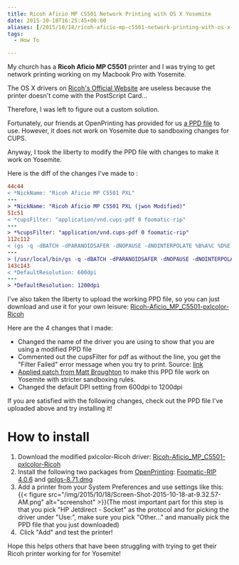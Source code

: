```yaml
---
title: Ricoh Aficio MP C5501 Network Printing with OS X Yosemite
date: 2015-10-18T16:25:45+00:00
aliases: [/2015/10/18/ricoh-aficio-mp-c5501-network-printing-with-os-x-yosemite/]
tags:
  - How To

---
```

My church has a **Ricoh Aficio MP C5501** printer and I was trying to get network printing working on my Macbook Pro with Yosemite.

The OS X drivers on [Ricoh's Official Website][1] are useless because the printer doesn't come with the PostScript Card...

Therefore, I was left to figure out a custom solution.

Fortunately, our friends at OpenPrinting has provided for us [a PPD file][2] to use. However, it does not work on Yosemite due to sandboxing changes for CUPS.

Anyway, I took the liberty to modify the PPD file with changes to make it work on Yosemite.

Here is the diff of the changes I've made to :
```diff
44c44
< *NickName: "Ricoh Aficio MP C5501 PXL"
---
> *NickName: "Ricoh Aficio MP C5501 PXL (jwon Modified)"
51c51
< *cupsFilter: "application/vnd.cups-pdf 0 foomatic-rip"
---
> *%cupsFilter: "application/vnd.cups-pdf 0 foomatic-rip"
112c112
< (gs -q -dBATCH -dPARANOIDSAFER -dNOPAUSE -dNOINTERPOLATE %B%A%C %D%E | perl -p -e 's/^\x1b\x25-12345X//' | perl -p -e 's/\xc1\x01\x00\xf8\x31\x44/\x44/g');"
---
> (/usr/local/bin/gs -q -dBATCH -dPARANOIDSAFER -dNOPAUSE -dNOINTERPOLATE %B%A%C %D%E | perl -p -e 's/^\x1b\x25-12345X//' | perl -p -e 's/\xc1\x01\x00\xf8\x31\x44/\x44/g');"
143c143
< *DefaultResolution: 600dpi
---
> *DefaultResolution: 1200dpi
```  

I've also taken the liberty to upload the working PPD file, so you can just download and use it for your own leisure: [Ricoh-Aficio\_MP\_C5501-pxlcolor-Ricoh][3]

Here are the 4 changes that I made:

  * Changed the name of the driver you are using to show that you are using a modified PPD file
  * Commented out the cupsFilter for pdf as without the line, you get the "Filter Failed" error message when you try to print. Source: [link][4]
  * [Applied patch from Matt Broughton][5] to make this PPD file work on Yosemite with stricter sandboxing rules.
  * Changed the default DPI setting from 600dpi to 1200dpi

If you are satisfied with the following changes, check out the PPD file I've uploaded above and try installing it!

# How to install

  1. Download the modified pxlcolor-Ricoh driver: [Ricoh-Aficio\_MP\_C5501-pxlcolor-Ricoh][3]
  2. Install the following two packages from [OpenPrinting][6]: [Foomatic-RIP 4.0.6][7] and [gplgs-8.71.dmg][8]
  3. Add a printer from your System Preferences and use settings like this:
  {{< figure src="/img/2015/10/18/Screen-Shot-2015-10-18-at-9.32.57-AM.png" alt="screenshot" >}}(The most important part for this step is that you pick "HP Jetdirect - Socket" as the protocol and for picking the driver under "Use:", make sure you pick "Other..." and manually pick the PPD file that you just downloaded)
  4.  Click "Add" and test the printer!

Hope this helps others that have been struggling with trying to get their Ricoh printer working for for Yosemite!

 [1]: http://support.ricoh.com/bb/html/dr_ut_e/re/model/mpc41/mpc41en.htm
 [2]: http://www.openprinting.org/printer/Ricoh/Ricoh-Aficio_MP_C5501
 [3]: /uploads/2015/10/18/Ricoh-Aficio_MP_C5501-pxlcolor-Ricoh.ppd
 [4]: https://discussions.apple.com/thread/6619722?start=0&tstart=0
 [5]: https://discussions.apple.com/thread/6612623?start=0&tstart=0
 [6]: http://www.linuxfoundation.org/collaborate/workgroups/openprinting/macosxfoomatic
 [7]: http://www.openprinting.org/download/printdriver/macosx/foomatic-rip-4.0.6.230.dmg
 [8]: http://www.openprinting.org/download/printdriver/macosx/gplgs-8.71.dmg 
